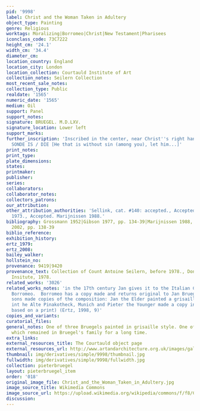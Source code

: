 ```yaml
---
pid: '9998'
label: Christ and the Woman Taken in Adultery
object_type: Painting
genre: Religious
worktags: Moralizing|Borromeo|Christ|New Testament|Pharisees
iconclass_code: 73C7222
height_cm: '24.1'
width_cm: '34.4'
diameter_cm:
location_country: England
location_city: London
location_collection: Courtauld Institute of Art
collection_notes: Seilern Collection
most_recent_sale_notes:
collection_type: Public
realdate: '1565'
numeric_date: '1565'
medium: Oil
support: Panel
support_notes:
signature: BRUEGEL. M.D.LXV.
signature_location: Lower left
support_marks:
further_inscription: 'Inscribed in the center, near Christ''s right hand: DIE SONDER
  SONDE IS / DIE [He that is without sin (among you), let him...]'
print_notes:
print_type:
plate_dimensions:
states:
printmaker:
publisher:
series:
collaborators:
collaborator_notes:
collectors_patrons:
our_attribution:
other_attribution_authorities: 'Sellink, cat. #140: accepted., Accepted. Grossmann
  1973., Accepted. Marijnissen 1988.'
bibliography: Grossmann 1952|Gibson 1977, pp. 134-39|Marijnissen 1988, pp. 288-89|Roberts-Jones
  2002, pp. 138-39
biblio_reference:
exhibition_history:
ertz_1979:
ertz_2008:
bailey_walker:
hollstein_no:
provenance: 9419|9420
provenance_text: Collection of Count Antoine Seilern, before 1978., Donated to Courtauld
  Insitute, 1978.
related_works: '3026'
related_works_notes: 'in the 17th century Jan gives it to the Italian Cardinal Federico
  Borromeo.  Borromeo has a copy made and returns original to Jan Brueghel.  Both
  sons made copies of the composition: Jan the Elder painted a grisaille copy now
  int he Alte Pinakotheck, Munich and Pieter the Younger made a copy in color (maybe
  based on a print) (Ertz, 1998, 9)'
copies_and_variants:
curatorial_files:
general_notes: One of three Bruegels painted in grisaille style. One of the few paintings
  which remained in Bruegel's family for a long time.
extra_links:
external_resources_title: The Courtauld object page
external_resources_url: http://www.artandarchitecture.org.uk/images/gallery/2edc26bc.html
thumbnail: img/derivatives/simple/9998/thumbnail.jpg
fullwidth: img/derivatives/simple/9998/fullwidth.jpg
collection: pieterbruegel
layout: pieterbruegel_item
order: '018'
original_image_file: Christ_and_the_Woman_Taken_in_Adultery.jpg
image_source_title: Wikimedia Commons
image_source_url: https://upload.wikimedia.org/wikipedia/commons/f/f8/Christ_and_the_Woman_Taken_in_Adultery_Bruegel.jpg
discussion:
---
```

